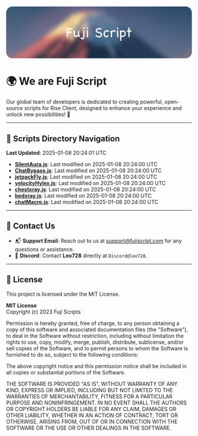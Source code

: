 ![Banner](.github/b.webp)

# 🌍 **We are Fuji Script**

Our global team of developers is dedicated to creating powerful, open-source scripts for Rise Client, designed to enhance your experience and unlock new possibilities! 🌟

---
<!-- SCRIPTS_NAVIGATION_START -->
## 📂 **Scripts Directory Navigation**

**Last Updated**: 2025-01-08 20:24:01 UTC

- **[SilentAura.js](scripts/SilentAura.js)**: Last modified on 2025-01-08 20:24:00 UTC
- **[ChatBypass.js](scripts/ChatBypass.js)**: Last modified on 2025-01-08 20:24:00 UTC
- **[jetpackFly.js](scripts/jetpackFly.js)**: Last modified on 2025-01-08 20:24:00 UTC
- **[velocityHylex.js](scripts/velocityHylex.js)**: Last modified on 2025-01-08 20:24:00 UTC
- **[chestxray.js](scripts/chestxray.js)**: Last modified on 2025-01-08 20:24:00 UTC
- **[bedxray.js](scripts/bedxray.js)**: Last modified on 2025-01-08 20:24:00 UTC
- **[chatMacro.js](scripts/chatMacro.js)**: Last modified on 2025-01-08 20:24:00 UTC

<!-- SCRIPTS_NAVIGATION_END -->

---

## 💬 **Contact Us**  
- 📬 **Support Email**: Reach out to us at [support@fujiscript.com](mailto:support@fujiscript.com) for any questions or assistance.  
- 💬 **Discord**: Contact **Leo728** directly at `Discord@leo728`.

---

## 📜 **License**

This project is licensed under the MIT License.  

**MIT License**  
Copyright (c) 2023 Fuji Scripts  

Permission is hereby granted, free of charge, to any person obtaining a copy of this software and associated documentation files (the "Software"), to deal in the Software without restriction, including without limitation the rights to use, copy, modify, merge, publish, distribute, sublicense, and/or sell copies of the Software, and to permit persons to whom the Software is furnished to do so, subject to the following conditions:  

The above copyright notice and this permission notice shall be included in all copies or substantial portions of the Software.  

THE SOFTWARE IS PROVIDED "AS IS", WITHOUT WARRANTY OF ANY KIND, EXPRESS OR IMPLIED, INCLUDING BUT NOT LIMITED TO THE WARRANTIES OF MERCHANTABILITY, FITNESS FOR A PARTICULAR PURPOSE AND NONINFRINGEMENT. IN NO EVENT SHALL THE AUTHORS OR COPYRIGHT HOLDERS BE LIABLE FOR ANY CLAIM, DAMAGES OR OTHER LIABILITY, WHETHER IN AN ACTION OF CONTRACT, TORT OR OTHERWISE, ARISING FROM, OUT OF OR IN CONNECTION WITH THE SOFTWARE OR THE USE OR OTHER DEALINGS IN THE SOFTWARE.  
